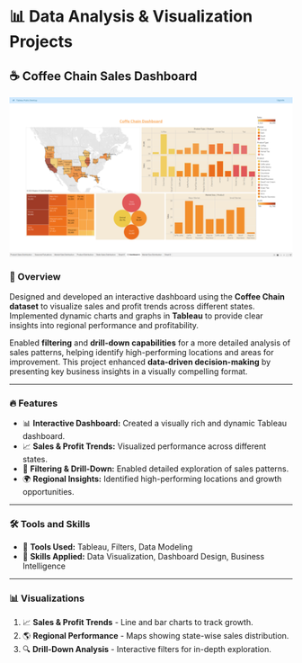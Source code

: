 # 📊 Data Analysis & Visualization Projects  

## ☕ Coffee Chain Sales Dashboard  

![Project Screenshot](https://github.com/Akash-raj-INT/Project/blob/main/Project%20Pic.png)  

### 📌 Overview  
Designed and developed an interactive dashboard using the **Coffee Chain dataset** to visualize sales and profit trends across different states. Implemented dynamic charts and graphs in **Tableau** to provide clear insights into regional performance and profitability.  

Enabled **filtering** and **drill-down capabilities** for a more detailed analysis of sales patterns, helping identify high-performing locations and areas for improvement. This project enhanced **data-driven decision-making** by presenting key business insights in a visually compelling format.  

---  

### 🔥 Features  
- 📊 **Interactive Dashboard:** Created a visually rich and dynamic Tableau dashboard.  
- 📈 **Sales & Profit Trends:** Visualized performance across different states.  
- 🎯 **Filtering & Drill-Down:** Enabled detailed exploration of sales patterns.  
- 🌍 **Regional Insights:** Identified high-performing locations and growth opportunities.  

---  

### 🛠 Tools and Skills  
- 🚀 **Tools Used:** Tableau, Filters, Data Modeling  
- 🎯 **Skills Applied:** Data Visualization, Dashboard Design, Business Intelligence  

---  

### 📊 Visualizations  
1. 📈 **Sales & Profit Trends** - Line and bar charts to track growth.  
2. 🌎 **Regional Performance** - Maps showing state-wise sales distribution.  
3. 🔍 **Drill-Down Analysis** - Interactive filters for in-depth exploration.  

